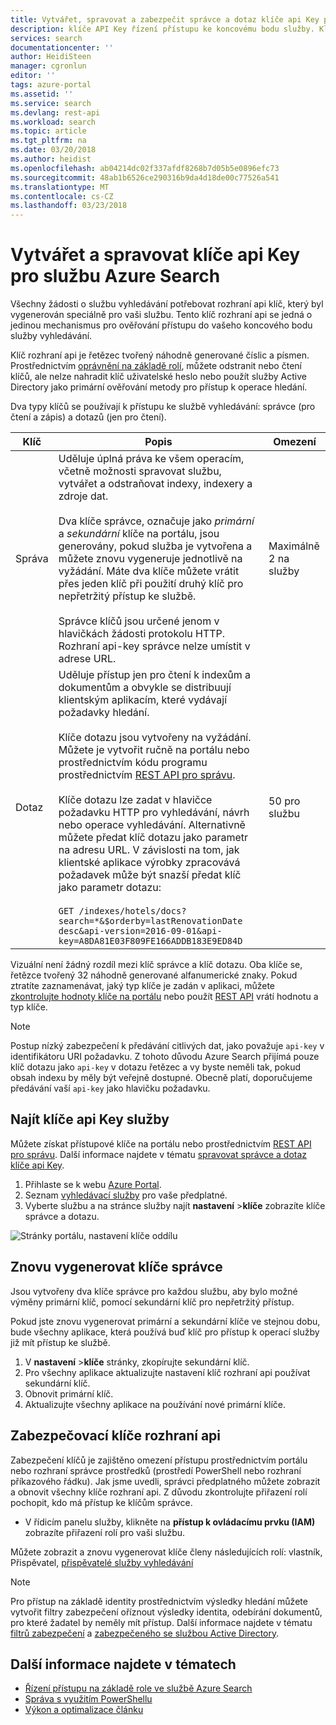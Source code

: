 ```yaml
---
title: Vytvářet, spravovat a zabezpečit správce a dotaz klíče api Key pro službu Azure Search | Microsoft Docs
description: klíče API Key řízení přístupu ke koncovému bodu služby. Klíče správce udělení oprávnění k zápisu. Klíče dotazu lze vytvořit pro přístup jen pro čtení.
services: search
documentationcenter: ''
author: HeidiSteen
manager: cgronlun
editor: ''
tags: azure-portal
ms.assetid: ''
ms.service: search
ms.devlang: rest-api
ms.workload: search
ms.topic: article
ms.tgt_pltfrm: na
ms.date: 03/20/2018
ms.author: heidist
ms.openlocfilehash: ab04214dc02f337afdf8268b7d05b5e0896efc73
ms.sourcegitcommit: 48ab1b6526ce290316b9da4d18de00c77526a541
ms.translationtype: MT
ms.contentlocale: cs-CZ
ms.lasthandoff: 03/23/2018
---
```

# <a name="create-and-manage-api-keys-for-an-azure-search-service"></a>Vytvářet a spravovat klíče api Key pro službu Azure Search

Všechny žádosti o službu vyhledávání potřebovat rozhraní api klíč, který byl vygenerován speciálně pro vaši službu. Tento klíč rozhraní api se jedná o jedinou mechanismus pro ověřování přístupu do vašeho koncového bodu služby vyhledávání. 

Klíč rozhraní api je řetězec tvořený náhodně generované číslic a písmen. Prostřednictvím [oprávnění na základě rolí](search-security-rbac.md), můžete odstranit nebo čtení klíčů, ale nelze nahradit klíč uživatelské heslo nebo použít služby Active Directory jako primární ověřování metody pro přístup k operace hledání. 

Dva typy klíčů se používají k přístupu ke službě vyhledávání: správce (pro čtení a zápis) a dotazů (jen pro čtení).

|Klíč|Popis|Omezení|  
|---------|-----------------|------------|  
|Správa|Uděluje úplná práva ke všem operacím, včetně možnosti spravovat službu, vytvářet a odstraňovat indexy, indexery a zdroje dat.<br /><br /> Dva klíče správce, označuje jako *primární* a *sekundární* klíče na portálu, jsou generovány, pokud služba je vytvořena a můžete znovu vygeneruje jednotlivě na vyžádání. Máte dva klíče můžete vrátit přes jeden klíč při použití druhý klíč pro nepřetržitý přístup ke službě.<br /><br /> Správce klíčů jsou určené jenom v hlavičkách žádosti protokolu HTTP. Rozhraní api-key správce nelze umístit v adrese URL.|Maximálně 2 na služby|  
|Dotaz|Uděluje přístup jen pro čtení k indexům a dokumentům a obvykle se distribuují klientským aplikacím, které vydávají požadavky hledání.<br /><br /> Klíče dotazu jsou vytvořeny na vyžádání. Můžete je vytvořit ručně na portálu nebo prostřednictvím kódu programu prostřednictvím [REST API pro správu](https://docs.microsoft.com/rest/api/searchmanagement/).<br /><br /> Klíče dotazu lze zadat v hlavičce požadavku HTTP pro vyhledávání, návrh nebo operace vyhledávání. Alternativně můžete předat klíč dotazu jako parametr na adresu URL. V závislosti na tom, jak klientské aplikace výrobky zpracovává požadavek může být snazší předat klíč jako parametr dotazu:<br /><br /> `GET /indexes/hotels/docs?search=*&$orderby=lastRenovationDate desc&api-version=2016-09-01&api-key=A8DA81E03F809FE166ADDB183E9ED84D`|50 pro službu|  

 Vizuální není žádný rozdíl mezi klíč správce a klíč dotazu. Oba klíče se, řetězce tvořený 32 náhodně generované alfanumerické znaky. Pokud ztratíte zaznamenávat, jaký typ klíče je zadán v aplikaci, můžete [zkontrolujte hodnoty klíče na portálu](https://portal.azure.com) nebo použít [REST API](https://docs.microsoft.com/rest/api/searchmanagement/) vrátí hodnotu a typ klíče.  

> [!NOTE]  
>  Postup nízký zabezpečení k předávání citlivých dat, jako považuje `api-key` v identifikátoru URI požadavku. Z tohoto důvodu Azure Search přijímá pouze klíč dotazu jako `api-key` v dotazu řetězec a vy byste neměli tak, pokud obsah indexu by měly být veřejně dostupné. Obecně platí, doporučujeme předávání vaší `api-key` jako hlavičku požadavku.  

## <a name="find-api-keys-for-your-service"></a>Najít klíče api Key služby

Můžete získat přístupové klíče na portálu nebo prostřednictvím [REST API pro správu](https://docs.microsoft.com/rest/api/searchmanagement/). Další informace najdete v tématu [spravovat správce a dotaz klíče api Key](search-security-api-keys.md).

1. Přihlaste se k webu [Azure Portal](https://portal.azure.com).
2. Seznam [vyhledávací služby](https://portal.azure.com/#blade/HubsExtension/BrowseResourceBlade/resourceType/Microsoft.Search%2FsearchServices) pro vaše předplatné.
3. Vyberte službu a na stránce služby najít **nastavení** >**klíče** zobrazíte klíče správce a dotazu.

![Stránky portálu, nastavení klíče oddílu](media/search-security-overview/settings-keys.png)

## <a name="regenerate-admin-keys"></a>Znovu vygenerovat klíče správce

Jsou vytvořeny dva klíče správce pro každou službu, aby bylo možné výměny primární klíč, pomocí sekundární klíč pro nepřetržitý přístup.

Pokud jste znovu vygenerovat primární a sekundární klíče ve stejnou dobu, bude všechny aplikace, která používá buď klíč pro přístup k operací služby již mít přístup ke službě.

1. V **nastavení** >**klíče** stránky, zkopírujte sekundární klíč.
2. Pro všechny aplikace aktualizujte nastavení klíč rozhraní api používat sekundární klíč.
3. Obnovit primární klíč.
4. Aktualizujte všechny aplikace na používání nové primární klíče.

## <a name="secure-api-keys"></a>Zabezpečovací klíče rozhraní api
Zabezpečení klíčů je zajištěno omezení přístupu prostřednictvím portálu nebo rozhraní správce prostředků (prostředí PowerShell nebo rozhraní příkazového řádku). Jak jsme uvedli, správci předplatného můžete zobrazit a obnovit všechny klíče rozhraní api. Z důvodu zkontrolujte přiřazení rolí pochopit, kdo má přístup ke klíčům správce.

+ V řídicím panelu služby, klikněte na **přístup k ovládacímu prvku (IAM)** zobrazíte přiřazení rolí pro vaši službu.

Můžete zobrazit a znovu vygenerovat klíče členy následujících rolí: vlastník, Přispěvatel, [přispěvatelé služby vyhledávání](https://docs.microsoft.com/azure/active-directory/role-based-access-built-in-roles#search-service-contributor)

> [!Note]
> Pro přístup na základě identity prostřednictvím výsledky hledání můžete vytvořit filtry zabezpečení oříznout výsledky identita, odebírání dokumentů, pro které žadatel by neměly mít přístup. Další informace najdete v tématu [filtrů zabezpečení](search-security-trimming-for-azure-search.md) a [zabezpečeného se službou Active Directory](search-security-trimming-for-azure-search-with-aad.md).

## <a name="see-also"></a>Další informace najdete v tématech

+ [Řízení přístupu na základě role ve službě Azure Search](search-security-rbac.md)
+ [Správa s využitím PowerShellu](search-manage-powershell.md) 
+ [Výkon a optimalizace článku](search-performance-optimization.md)